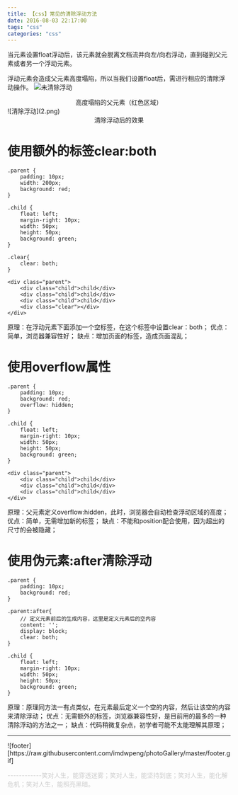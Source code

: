 ```yaml
---
title: 【css】常见的清除浮动方法
date: 2016-08-03 22:17:00
tags: "css"
categories: "css"
---
```


当元素设置float浮动后，该元素就会脱离文档流并向左/向右浮动，直到碰到父元素或者另一个浮动元素。

浮动元素会造成父元素高度塌陷，所以当我们设置float后，需进行相应的清除浮动操作。
![未清除浮动](1.png)
<div style="text-align:center;">高度塌陷的父元素（红色区域）</div>
![清除浮动](2.png)
<div style="text-align:center;">清除浮动后的效果</div>
<!--more-->

# 使用额外的标签clear:both

```
.parent {
    padding: 10px;
    width: 200px;
    background: red;
}

.child {
    float: left;
    margin-right: 10px;
    width: 50px;
    height: 50px;
    background: green;
}

.clear{
    clear: both;
}

<div class="parent">
    <div class="child">child</div>
    <div class="child">child</div>
    <div class="child">child</div>
    <div class="clear"></div>
</div>
```

原理：在浮动元素下面添加一个空标签，在这个标签中设置clear：both；
优点：简单，浏览器兼容性好；
缺点：增加页面的标签，造成页面混乱；

# 使用overflow属性

```
.parent {
    padding: 10px;
    background: red;
    overflow: hidden;
}

.child {
    float: left;
    margin-right: 10px;
    width: 50px;
    height: 50px;
    background: green;
}

<div class="parent">
    <div class="child">child</div>
    <div class="child">child</div>
    <div class="child">child</div>
</div>
```

原理：父元素定义overflow:hidden，此时，浏览器会自动检查浮动区域的高度；
优点：简单，无需增加新的标签；
缺点：不能和position配合使用，因为超出的尺寸的会被隐藏；

# 使用伪元素:after清除浮动

```
.parent {
    padding: 10px;
    background: red;
}

.parent:after{
    // 定义元素前后的生成内容，这里是定义元素后的空内容
    content: '';    
    display: block;
    clear: both;
}

.child {
    float: left;
    margin-right: 10px;
    width: 50px;
    height: 50px;
    background: green;
}
```

原理：原理同方法一有点类似，在元素最后定义一个空的内容，然后让该空的内容来清除浮动；
优点：无需额外的标签，浏览器兼容性好，是目前用的最多的一种清除浮动的方法之一；
缺点：代码稍微复杂点，初学者可能不太能理解其原理；

<footer>
<hr/>
![footer][https://raw.githubusercontent.com/imdwpeng/photoGallery/master/footer.gif]
<p style="textAlign:right;color:#ccc">------------笑对人生，能穿透迷雾；笑对人生，能坚持到底；笑对人生，能化解危机；笑对人生，能照亮黑暗。</p>
</footer>






